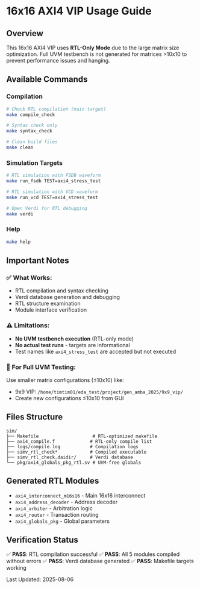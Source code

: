 # 16x16 AXI4 VIP Usage Guide

## Overview
This 16x16 AXI4 VIP uses **RTL-Only Mode** due to the large matrix size optimization. Full UVM testbench is not generated for matrices >10x10 to prevent performance issues and hanging.

## Available Commands

### Compilation
```bash
# Check RTL compilation (main target)
make compile_check

# Syntax check only
make syntax_check

# Clean build files
make clean
```

### Simulation Targets
```bash
# RTL simulation with FSDB waveform
make run_fsdb TEST=axi4_stress_test

# RTL simulation with VCD waveform  
make run_vcd TEST=axi4_stress_test

# Open Verdi for RTL debugging
make verdi
```

### Help
```bash
make help
```

## Important Notes

### ✅ What Works:
- RTL compilation and syntax checking
- Verdi database generation and debugging
- RTL structure examination
- Module interface verification

### ⚠️ Limitations:
- **No UVM testbench execution** (RTL-only mode)
- **No actual test runs** - targets are informational
- Test names like `axi4_stress_test` are accepted but not executed

### 🎯 For Full UVM Testing:
Use smaller matrix configurations (≤10x10) like:
- 9x9 VIP: `/home/timtim01/eda_test/project/gen_amba_2025/9x9_vip/`
- Create new configurations ≤10x10 from GUI

## Files Structure
```
sim/
├── Makefile                    # RTL-optimized makefile
├── axi4_compile.f             # RTL-only compile list
├── logs/compile.log           # Compilation logs
├── simv_rtl_check*            # Compiled executable
├── simv_rtl_check.daidir/     # Verdi database
└── pkg/axi4_globals_pkg_rtl.sv # UVM-free globals
```

## Generated RTL Modules
- `axi4_interconnect_m16s16` - Main 16x16 interconnect
- `axi4_address_decoder` - Address decoder
- `axi4_arbiter` - Arbitration logic  
- `axi4_router` - Transaction routing
- `axi4_globals_pkg` - Global parameters

## Verification Status
✅ **PASS**: RTL compilation successful
✅ **PASS**: All 5 modules compiled without errors
✅ **PASS**: Verdi database generated
✅ **PASS**: Makefile targets working

Last Updated: 2025-08-06